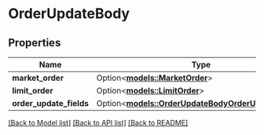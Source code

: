 # OrderUpdateBody

## Properties

Name | Type | Description | Notes
------------ | ------------- | ------------- | -------------
**market_order** | Option<[**models::MarketOrder**](Market_Order.md)> |  | [optional]
**limit_order** | Option<[**models::LimitOrder**](Limit_Order.md)> |  | [optional]
**order_update_fields** | Option<[**models::OrderUpdateBodyOrderUpdateFields**](OrderUpdateBody_OrderUpdateFields.md)> |  | [optional]

[[Back to Model list]](../README.md#documentation-for-models) [[Back to API list]](../README.md#documentation-for-api-endpoints) [[Back to README]](../README.md)


